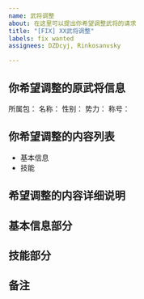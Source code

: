 ```yaml
---
name: 武将调整
about: 在这里可以提出你希望调整武将的请求
title: "[FIX] XX武将调整"
labels: fix wanted
assignees: DZDcyj, Rinkosanvsky

---
```


## 你希望调整的原武将信息
所属包：
名称：
性别：
势力：
称号：

## 你希望调整的内容列表
- 基本信息
- 技能

## 希望调整的内容详细说明

## 基本信息部分

## 技能部分

## 备注
